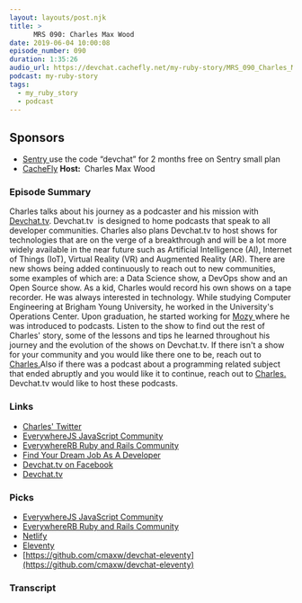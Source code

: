 ```yaml
---
layout: layouts/post.njk
title: >
      MRS 090: Charles Max Wood
date: 2019-06-04 10:00:08
episode_number: 090
duration: 1:35:26
audio_url: https://devchat.cachefly.net/my-ruby-story/MRS_090_Charles_Max_Wood.mp3
podcast: my-ruby-story
tags: 
  - my_ruby_story
  - podcast
---
```


## **Sponsors**

- [Sentry&nbsp;](http://sentry.io/)use the code “devchat” for 2 months free on Sentry small plan
- [CacheFly](https://www.cachefly.com/)
**Host:&nbsp;** Charles Max Wood
### **Episode Summary**
Charles talks about his journey as a podcaster and his mission with [Devchat.tv](https://devchat.tv/). Devchat.tv&nbsp; is designed to home podcasts that speak to all developer communities. Charles also plans Devchat.tv to host shows for technologies that are on the verge of a breakthrough and will be a lot more widely available in the near future such as Artificial Intelligence (AI), Internet of Things (IoT), Virtual Reality (VR) and Augmented Reality (AR). There are new shows being added continuously to reach out to new communities, some examples of which are: a Data Science show, a DevOps show and an Open Source show. As a kid, Charles would record his own shows on a tape recorder. He was always interested in technology. While studying Computer Engineering at Brigham Young University, he worked in the University's Operations Center. Upon graduation, he started working for [Mozy&nbsp;](https://mozy.com/)where he was introduced to podcasts. Listen to the show to find out the rest of Charles' story, some of the lessons and tips he learned throughout his journey and the evolution of the shows on Devchat.tv. If there isn't a show for your community and you would like there one to be, reach out to [Charles.](http://@cmaxw)Also if there was a podcast about a programming related subject that ended abruptly and you would like it to continue, reach out to [Charles.](http://@cmaxw) Devchat.tv would like to host these podcasts.
### **Links**

- [Charles' Twitter](https://twitter.com/cmaxw)
- [EverywhereJS JavaScript Community](https://keepcurrentacademy.com/everywherejs/)
- [EverywhereRB Ruby and Rails Community](https://keepcurrentacademy.com/everywhererb/)
- [Find Your Dream Job As A Developer](https://devchat.tv/store/get-a-coder-job-ebook/)
- [Devchat.tv on Facebook](https://www.facebook.com/DevChattv)
- [Devchat.tv](https://devchat.tv/)

### **Picks**

- [EverywhereJS JavaScript Community](https://keepcurrentacademy.com/everywherejs/)
- [EverywhereRB Ruby and Rails Community](https://keepcurrentacademy.com/everywhererb/)
- [Netlify](https://www.netlify.com/)
- [Eleventy](https://www.11ty.io/)
- [https://github.com/cmaxw/devchat-eleventy](https://github.com/cmaxw/devchat-eleventy)
&nbsp;

### Transcript


